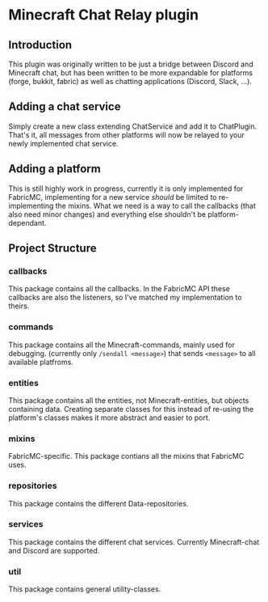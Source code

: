 # Minecraft Chat Relay plugin

## Introduction

This plugin was originally written to be just a bridge between Discord and Minecraft chat, but has been written to be more expandable for platforms (forge, bukkit, fabric) as well as chatting applications (Discord, Slack, ...).

## Adding a chat service

Simply create a new class extending ChatService and add it to ChatPlugin. That's it, all messages from other platforms will now be relayed to your newly implemented chat service.

## Adding a platform

This is still highly work in progress, currently it is only implemented for FabricMC, implementing for a new service _should_ be limited to re-implementing the mixins. What we need is a way to call the callbacks (that also need minor changes) and everything else shouldn't be platform-dependant.

## Project Structure

### callbacks

This package contains all the callbacks. In the FabricMC API these callbacks are also the listeners, so I've matched my implementation to theirs.

### commands

This package contains all the Minecraft-commands, mainly used for debugging. (currently only `/sendall <message>`) that sends `<message>` to all available platfroms.

### entities

This package contains all the entities, not Minecraft-entities, but objects containing data. Creating separate classes for this instead of re-using the platform's classes makes it more abstract and easier to port.

### mixins

FabricMC-specific. This package contians all the mixins that FabricMC uses.

### repositories

This package contains the different Data-repositories.

### services

This package contains the different chat services. Currently Minecraft-chat and Discord are supported.

### util

This package contains general utility-classes.

